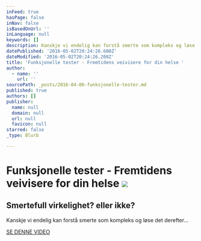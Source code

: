 ```yaml
---
inFeed: true
hasPage: false
inNav: false
isBasedOnUrl: ''
inLanguage: null
keywords: []
description: Kanskje vi endelig kan forstå smerte som kompleks og løse det derefter...
datePublished: '2016-05-02T20:24:26.600Z'
dateModified: '2016-05-02T20:24:26.200Z'
title: 'Funksjonelle tester - Fremtidens veivisere for din helse '
author:
  - name: ''
    url: ''
sourcePath: _posts/2016-04-06-funksjonelle-tester.md
published: true
authors: []
publisher:
  name: null
  domain: null
  url: null
  favicon: null
starred: false
_type: Blurb

---
```

# Funksjonelle tester - Fremtidens veivisere for din helse ![](https://s3-us-west-2.amazonaws.com/the-grid-img/p/f91ae76ca3ca2f4d58629a982466eee7c5c35e56.jpg)

## Smertefull virkelighet? eller ikke?

Kanskje vi endelig kan forstå smerte som kompleks og løse det derefter...

[SE DENNE VIDEO][0]

[0]: https://youtu.be/gy5yKbduGkc